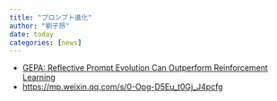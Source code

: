 ```yaml
---
title: "プロンプト進化"
author: "劉子昂"
date: today
categories: [news]
---
```


- [GEPA: Reflective Prompt Evolution Can Outperform Reinforcement Learning](https://arxiv.org/abs/2507.19457)
- https://mp.weixin.qq.com/s/0-Opg-D5Eu_t0Gj_J4pcfg

